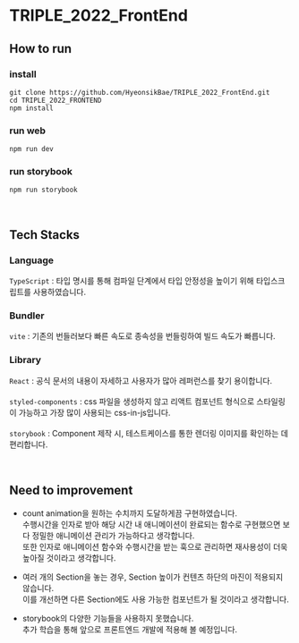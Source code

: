 # TRIPLE_2022_FrontEnd
## How to run
### install
```shell
git clone https://github.com/HyeonsikBae/TRIPLE_2022_FrontEnd.git
cd TRIPLE_2022_FRONTEND
npm install
```
### run web
```shell
npm run dev
```
### run storybook
```shell
npm run storybook
```

<br>

## Tech Stacks
### Language
`TypeScript` : 타입 명시를 통해 컴파일 단계에서 타입 안정성을 높이기 위해 타입스크립트를 사용하였습니다.
### Bundler
`vite` : 기존의 번들러보다 빠른 속도로 종속성을 번들링하여 빌드 속도가 빠릅니다.
### Library
`React` : 공식 문서의 내용이 자세하고 사용자가 많아 레퍼런스를 찾기 용이합니다.<br><br>
`styled-components` : css 파일을 생성하지 않고 리액트 컴포넌트 형식으로 스타일링이 가능하고 가장 많이 사용되는 css-in-js입니다.<br><br>
`storybook` : Component 제작 시, 테스트케이스를 통한 렌더링 이미지를 확인하는 데 편리합니다.

<br>

## Need to improvement
- count animation을 원하는 수치까지 도달하게끔 구현하였습니다.<br>
  수행시간을 인자로 받아 해당 시간 내 애니메이션이 완료되는 함수로 구현했으면 보다 정밀한 애니메이션 관리가 가능하다고 생각합니다.<br>
  또한 인자로 애니메이션 함수와 수행시간을 받는 훅으로 관리하면 재사용성이 더욱 높아질 것이라고 생각합니다.
  
- 여러 개의 Section을 놓는 경우, Section 높이가 컨텐츠 하단의 마진이 적용되지 않습니다.<br>
  이를 개선하면 다른 Section에도 사용 가능한 컴포넌트가 될 것이라고 생각합니다.
 
- storybook의 다양한 기능들을 사용하지 못했습니다.<br>
  추가 학습을 통해 앞으로 프론트엔드 개발에 적용해 볼 예정입니다.
